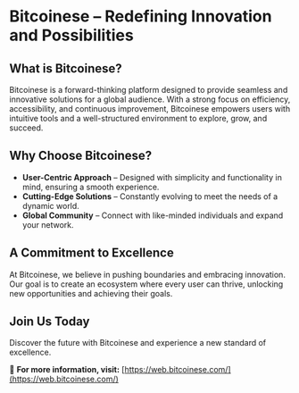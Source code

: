 # Bitcoinese – Redefining Innovation and Possibilities  

## What is Bitcoinese?  
Bitcoinese is a forward-thinking platform designed to provide seamless and innovative solutions for a global audience. With a strong focus on efficiency, accessibility, and continuous improvement, Bitcoinese empowers users with intuitive tools and a well-structured environment to explore, grow, and succeed.  

## Why Choose Bitcoinese?  
- **User-Centric Approach** – Designed with simplicity and functionality in mind, ensuring a smooth experience.  
- **Cutting-Edge Solutions** – Constantly evolving to meet the needs of a dynamic world.  
- **Global Community** – Connect with like-minded individuals and expand your network.  

## A Commitment to Excellence  
At Bitcoinese, we believe in pushing boundaries and embracing innovation. Our goal is to create an ecosystem where every user can thrive, unlocking new opportunities and achieving their goals.  

## Join Us Today  
Discover the future with Bitcoinese and experience a new standard of excellence.  

🔗 **For more information, visit:** [https://web.bitcoinese.com/](https://web.bitcoinese.com/)  
